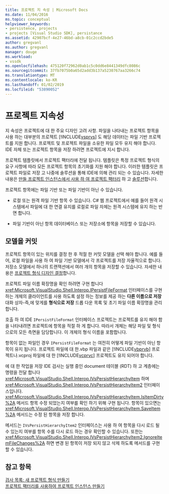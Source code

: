 ```yaml
---
title: 프로젝트 지 속성 | Microsoft Docs
ms.date: 11/04/2016
ms.topic: conceptual
helpviewer_keywords:
- persistence, projects
- projects [Visual Studio SDK], persistance
ms.assetid: 42907bcf-4e27-46bd-a8cb-01c2ccd2bde5
author: gregvanl
ms.author: gregvanl
manager: douge
ms.workload:
- vssdk
ms.openlocfilehash: 475120f72962d0ab1c5c0dd6e8441349dfc8086c
ms.sourcegitcommit: 37fb7075b0a65d2add3b137a5230767aa3266c74
ms.translationtype: MT
ms.contentlocale: ko-KR
ms.lasthandoff: 01/02/2019
ms.locfileid: "53890052"
---
```

# <a name="project-persistence"></a>프로젝트 지속성
지 속성은 프로젝트에 대 한 주요 디자인 고려 사항. 파일을 나타내는 프로젝트 항목을 사용 하는 대부분의 프로젝트 [!INCLUDE[vsprvs](../../code-quality/includes/vsprvs_md.md)] 도 해당 데이터는 파일 기반 프로젝트를 지원 합니다. 프로젝트 및 프로젝트 파일을 소유한 파일 모두 유지 해야 합니다. IDE 자체 또는 프로젝트 항목을 저장 하려면 프로젝트에 지시 합니다.  
  
 프로젝트 템플릿에서 프로젝트 팩터리에 전달 됩니다. 템플릿은 특정 프로젝트 형식의 요구 사항에 따라 모든 프로젝트 항목의 초기화를 지원 해야 합니다. 이러한 템플릿은 프로젝트 파일로 저장 고 나중에 솔루션을 통해 IDE에 의해 관리 되는 수 있습니다. 자세한 내용은 [만들 프로젝트 인스턴스에서 사용 하 여 프로젝트 팩터리](../../extensibility/internals/creating-project-instances-by-using-project-factories.md) 하 고 [솔루션](../../extensibility/internals/solutions.md)합니다.  
  
 프로젝트 항목에는 파일 기반 또는 파일 기반이 아닌 수 있습니다.  
  
-   로컬 또는 원격 파일 기반 항목 수 있습니다. C# 웹 프로젝트에서 예를 들어 원격 시스템에서 파일에 대 한 연결 유지를 로컬로 파일 자체는 원격 시스템에 유지 하는 반면 합니다.  
  
-   파일 기반이 아닌 항목 데이터베이스 또는 저장소에 항목을 저장할 수 있습니다.  
  
## <a name="commit-models"></a>모델을 커밋  
 프로젝트 항목이 있는 위치를 결정 한 후 적절 한 커밋 모델을 선택 해야 합니다. 예를 들어, 로컬 파일을 사용 하 여 파일 기반 모델에서 각 프로젝트를 저장 자율적으로 합니다. 저장소 모델에서 하나의 트랜잭션에서 여러 개의 항목을 저장할 수 있습니다. 자세한 내용은 [프로젝트 형식 디자인 결정](../../extensibility/internals/project-type-design-decisions.md)합니다.  
  
 프로젝트 파일 이름 확장명을 확인 하려면 구현 합니다 <xref:Microsoft.VisualStudio.Shell.Interop.IPersistFileFormat> 인터페이스를 구현 하는 개체의 클라이언트를 사용 하도록 설정 하는 정보를 제공 하는 **다른 이름으로 저장** 대화 상자-즉,에 맞게를 **형식으로 저장**  드롭 다운 목록 및 초기 파일 이름 확장명을 관리 합니다.  
  
 호출 하 여 IDE `IPersistFileFormat` 인터페이스 프로젝트는 프로젝트를 유지 해야 함을 나타내려면 프로젝트에 항목을 적절 하 게 합니다. 따라서 개체는 해당 파일 및 형식으로의 모든 측면을 담당합니다. 이 개체의 형식 이름을 포함합니다.  
  
 항목이 없는 파일인 경우 `IPersistFileFormat` 는 여전히 어떻게 파일 기반이 아닌 항목이 유지 됩니다. 프로젝트 파일에 대 한.vbp 파일과 같은 [!INCLUDE[vbprvb](../../code-quality/includes/vbprvb_md.md)] 프로젝트나.vcproj 파일에 대 한 [!INCLUDE[vcprvc](../../code-quality/includes/vcprvc_md.md)] 프로젝트도 유지 되어야 합니다.  
  
 에 대 한 작업을 저장 IDE 검사는 실행 중인 document 테이블 (RDT) 하 고 계층에는 명령을 전달 합니다 <xref:Microsoft.VisualStudio.Shell.Interop.IVsPersistHierarchyItem> 하며 <xref:Microsoft.VisualStudio.Shell.Interop.IVsPersistHierarchyItem2> 인터페이스입니다. <xref:Microsoft.VisualStudio.Shell.Interop.IVsPersistHierarchyItem.IsItemDirty%2A> 메서드 항목 수정 되었는지 여부를 확인 하기 위해 구현 됩니다. 항목이 있으면는 <xref:Microsoft.VisualStudio.Shell.Interop.IVsPersistHierarchyItem.SaveItem%2A> 메서드는 수정 된 항목을 저장 합니다.  
  
 메서드는 `IVsPersistHierarchyItem2` 인터페이스는 사용 하 여 항목을 다시 로드 될 수 있는지 여부를 항목 수를 다시 로드 하는 경우 확인할 수 있습니다. 또한는 <xref:Microsoft.VisualStudio.Shell.Interop.IVsPersistHierarchyItem2.IgnoreItemFileChanges%2A> 하면 변경 된 항목이 저장 되지 않고 삭제 하도록 메서드를 구현할 수 있습니다.  
  
## <a name="see-also"></a>참고 항목  
 [검사 목록: 새 프로젝트 형식 만들기](../../extensibility/internals/checklist-creating-new-project-types.md)   
 [프로젝트 팩터리를 사용하여 프로젝트 인스턴스 만들기](../../extensibility/internals/creating-project-instances-by-using-project-factories.md)